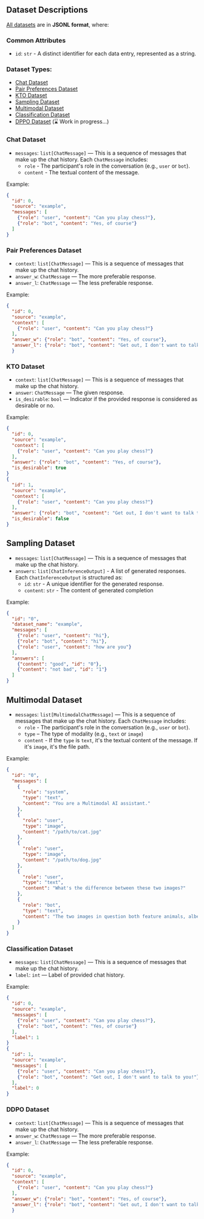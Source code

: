 ## Dataset Descriptions

[All datasets](../tests/fixtures/datasets) are in **JSONL format**, where:


### Common Attributes
- `id`: `str` - A distinct identifier for each data entry, represented as a string.

### Dataset Types:
- [Chat Dataset](#-chat-dataset)
- [Pair Preferences Dataset](#-pair-preferences-dataset)
- [KTO Dataset](#-kto-dataset)
- [Sampling Dataset](#-sampling-dataset)
- [Multimodal Dataset ](#-multimodal-dataset)
- [Classification Dataset](#-classification-dataset)
- [DPPO Dataset](#-ddpo-dataset) (⌛️ Work in progress...)



<a name="-chat-dataset"></a>
### Chat Dataset

- `messages`: `list[ChatMessage]` — This is a sequence of messages that make up the chat history. Each `ChatMessage` includes:
  - `role` - The participant's role in the conversation (e.g., `user` or `bot`).
  - `content` -  The textual content of the message.

Example:
```json
{
  "id": 0,
  "source": "example",
  "messages": [
    {"role": "user", "content": "Can you play chess?"},
    {"role": "bot", "content": "Yes, of course"}
  ]
}
```



<a name="-pair-preferences-dataset"></a>
### Pair Preferences Dataset

- `context`: `list[ChatMessage]` — This is a sequence of messages that make up the chat history.
- `answer_w`: `ChatMessage` — The more preferable response.
- `answer_l`: `ChatMessage` — The less preferable response.

Example:
```json
{
  "id": 0,
  "source": "example", 
  "context": [
    {"role": "user", "content": "Can you play chess?"}
  ],
  "answer_w": {"role": "bot", "content": "Yes, of course"},
  "answer_l": {"role": "bot", "content": "Get out, I don't want to talk to you!"}
  }
```



<a name="-kto-dataset"></a>
### KTO Dataset
- `context`: `list[ChatMessage]` — This is a sequence of messages that make up the chat history.
- `answer`: `ChatMessage` — The given response.
- `is_desirable`: `bool` —  Indicator if the provided response is considered as desirable or no.

Example:
```json
{
  "id": 0,
  "source": "example",
  "context": [
    {"role": "user", "content": "Can you play chess?"}
  ],
  "answer": {"role": "bot", "content": "Yes, of course"},
  "is_desirable": true
}
{
  "id": 1,
  "source": "example",
  "context": [
    {"role": "user", "content": "Can you play chess?"}
  ],
  "answer": {"role": "bot", "content": "Get out, I don't want to talk to you!"},
  "is_desirable": false
}
```



<a name="-sampling-dataset"></a>
## Sampling Dataset
- `messages`: `list[ChatMessage]` — This is a sequence of messages that make up the chat history.
- `answers`: `list[ChatInferenceOutput]` - A list of generated responses. Each `ChatInferenceOutput` is structured as:
  - `id`: `str` -  A unique identifier for the generated response.
  - `content`: `str` - The content of generated completion

Example:
```json
{
  "id": "0", 
  "dataset_name": "example", 
  "messages": [
    {"role": "user", "content": "hi"}, 
    {"role": "bot", "content": "hi"}, 
    {"role": "user", "content": "how are you"}
  ], 
  "answers": [
    {"content": "good", "id": "0"}, 
    {"content": "not bad", "id": "1"}
  ]
}
```



<a name="-multimodal-dataset"></a>
## Multimodal Dataset

- `messages`: `list[MultimodalChatMessage]` — This is a sequence of messages that make up the chat history. Each `ChatMessage` includes:
  - `role` - The participant's role in the conversation (e.g., `user` or `bot`).
  - `type` – The type of modality (e.g., `text` or `image`)
  - `content` - If the `type` is `text`, it's the textual content of the message. If it's `image`, it's the file path.

Example:
```json
{
  "id": "0",
  "messages": [
    {
      "role": "system",
      "type": "text",
      "content": "You are a Multimodal AI assistant."
    },
    {
      "role": "user",
      "type": "image",
      "content": "/path/to/cat.jpg"
    },
    {
      "role": "user",
      "type": "image",
      "content": "/path/to/dog.jpg"
    },
    {
      "role": "user",
      "type": "text",
      "content": "What's the difference between these two images?"
    },
    {
      "role": "bot",
      "type": "text",
      "content": "The two images in question both feature animals, albeit of different species. The first image depicts a dog, which is generally perceived as an animal that elicits positive emotional responses. The second image features a cat, which is also regarded as an animal that evokes a positive emotional response."
    }
  ]
}
```


<a name="-classification-dataset"></a>
### Classification Dataset
- `messages`: `list[ChatMessage]` — This is a sequence of messages that make up the chat history.
- `label`: `int` — Label of provided chat history.

Example: 
```json
{
  "id": 0,
  "source": "example",
  "messages": [
    {"role": "user", "content": "Can you play chess?"},
    {"role": "bot", "content": "Yes, of course"}
  ],
  "label": 1
}
{
  "id": 1,
  "source": "example",
  "messages": [
    {"role": "user", "content": "Can you play chess?"},
    {"role": "bot", "content": "Get out, I don't want to talk to you!"}
  ],
  "label": 0
}
```



<a name="-ddpo-dataset"></a>
### DDPO Dataset
- `context`: `list[ChatMessage]` — This is a sequence of messages that make up the chat history.
- `answer_w`: `ChatMessage` — The more preferable response.
- `answer_l`: `ChatMessage` — The less preferable response.

Example:
```json
{
  "id": 0,
  "source": "example", 
  "context": [
    {"role": "user", "content": "Can you play chess?"}
  ],
  "answer_w": {"role": "bot", "content": "Yes, of course"},
  "answer_l": {"role": "bot", "content": "Get out, I don't want to talk to you!"}
  }
```
